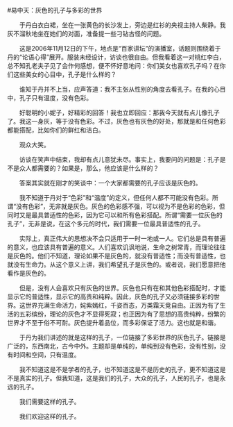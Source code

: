 #易中天：灰色的孔子与多彩的世界

　　于丹白衣白裙，坐在一张黄色的长沙发上，旁边是红衫的央视主持人柴静。我灰不溜秋地坐在她们的对面，准备提一些刁钻古怪的问题。

　　这是2006年11月12日的下午，地点是“百家讲坛”的演播室，话题则围绕着于丹的“论语心得”展开。服装未经设计，访谈也很自由。但我看着这一对桃红李白，总不知孔老夫子见了会作何感想，便不怀好意地问：你们美女也喜欢孔子吗？在你们这些美女的心目中，孔子是什么样的？

　　谁知于丹并不上当，应声答道：我不主张从性别的角度去看孔子。在我的心目中，孔子只有温度，没有色彩。

　　好聪明的小妮子，好精彩的回答！我也立即回应：那我今天就有点儿像孔子了。我这一身灰，等于没有色彩。不过，灰色也有灰色的好处，那就是和任何色彩都能搭配，比如你们的鲜红和洁白。

　　观众大笑。

　　访谈在笑声中结束，我却有点儿意犹未尽。事实上，我要问的问题是：孔子是不是众人都需要的？如果是，那么，他应该是什么样的？

　　答案其实就在刚才的笑谈中：一个大家都需要的孔子应该是灰色的。

　　我不知道于丹对于“色彩”和“温度”的定义，但任何人都不可能没有色彩。所谓“没有色彩”，无非就是灰色。灰色的色彩感不强，可以视为不是色彩的色彩，但同时又是最具普适性的色彩，因为它可以和所有色彩搭配。所谓“需要一位灰色的孔子”，无非是说，在这个多元的时代，我们需要一位最具普适性的孔子。

　　实际上，真正伟大的思想决不会只适用于一时一地或一人。它们总是具有普遍的意义，也应该具有普遍的意义。人们喜欢讥讽地说，生命之树常青，而理论往往是灰色的。他们不知道，理论如果不是灰色的，就没有普适性；而没有普适性，也就没有生命力。从这个意义上讲，我们希望孔子是灰色的。或者说，我们愿意把他看作是灰色的。

　　但是，没有人会喜欢只有灰色的世界。灰色也只有在和其他色彩搭配时，才能显示它的普适性，显示它的高贵和纯粹。因此，灰色的孔子又必须链接多彩的世界。这世界充满生命活力，姹紫嫣红，千姿百态，万类霜天竞自由。正因为有了生活的五彩缤纷，理论的灰色才不显得死寂；也正因为有了思想的高贵纯粹，纷繁的世界才不至于俗不可耐。灰色提升着品位，而多彩保证了活力。这也就是和谐。

　　于丹为我们讲述的就是这样的孔子，一位链接了多彩世界的灰色孔子。链接是广泛的，东西南北，古今中外。主题却是单纯的，单纯到没有色彩，没有性别，没有时间和空间，只有温度。

　　我不知道这是不是学者的孔子，也不知道这是不是历史的孔子，更不知道这是不是真实的孔子。但我知道，这是我们的孔子，大众的孔子，人民的孔子，也是永远的孔子。

　　我们需要这样的孔子。

　　我们欢迎这样的孔子。 